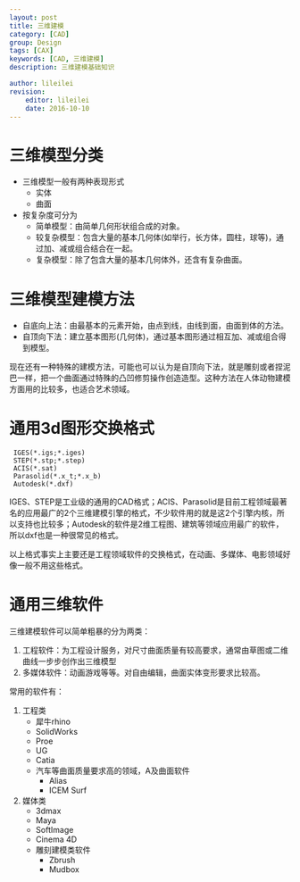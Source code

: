 ```yaml
---
layout: post
title: 三维建模
category: [CAD]
group: Design
tags: [CAX]
keywords: [CAD, 三维建模]
description: 三维建模基础知识

author: lileilei
revision:
    editor: lileilei
    date: 2016-10-10
---
```



# 三维模型分类

+ 三维模型一般有两种表现形式
    - 实体
    - 曲面
+ 按复杂度可分为
    - 简单模型：由简单几何形状组合成的对象。
    - 较复杂模型：包含大量的基本几何体(如举行，长方体，圆柱，球等)，通过加、减或组合结合在一起。
    - 复杂模型：除了包含大量的基本几何体外，还含有复杂曲面。

# 三维模型建模方法

+ 自底向上法：由最基本的元素开始，由点到线，由线到面，由面到体的方法。
+ 自顶向下法：建立基本图形(几何体)，通过基本图形通过相互加、减或组合得到模型。

现在还有一种特殊的建模方法，可能也可以认为是自顶向下法，就是雕刻或者捏泥巴一样，把一个曲面通过特殊的凸凹修剪操作创造造型。这种方法在人体动物建模方面用的比较多，也适合艺术领域。

# 通用3d图形交换格式

~~~ text
 IGES(*.igs;*.iges)
 STEP(*.stp;*.step)
 ACIS(*.sat)
 Parasolid(*.x_t;*.x_b)
 Autodesk(*.dxf)
~~~

IGES、STEP是工业级的通用的CAD格式；ACIS、Parasolid是目前工程领域最著名的应用最广的2个三维建模引擎的格式，不少软件用的就是这2个引擎内核，所以支持也比较多；Autodesk的软件是2维工程图、建筑等领域应用最广的软件，所以dxf也是一种很常见的格式。

以上格式事实上主要还是工程领域软件的交换格式，在动画、多媒体、电影领域好像一般不用这些格式。

# 通用三维软件

三维建模软件可以简单粗暴的分为两类：

1. 工程软件：为工程设计服务，对尺寸曲面质量有较高要求，通常由草图或二维曲线一步步创作出三维模型
2. 多媒体软件：动画游戏等等。对自由编辑，曲面实体变形要求比较高。

常用的软件有：

1. 工程类
    + 犀牛rhino
    + SolidWorks
    + Proe
    + UG
    + Catia
    + 汽车等曲面质量要求高的领域，A及曲面软件
        - Alias
        - ICEM Surf
2. 媒体类
    + 3dmax
    + Maya
    + SoftImage
    + Cinema 4D
    + 雕刻建模类软件
        - Zbrush
        - Mudbox
